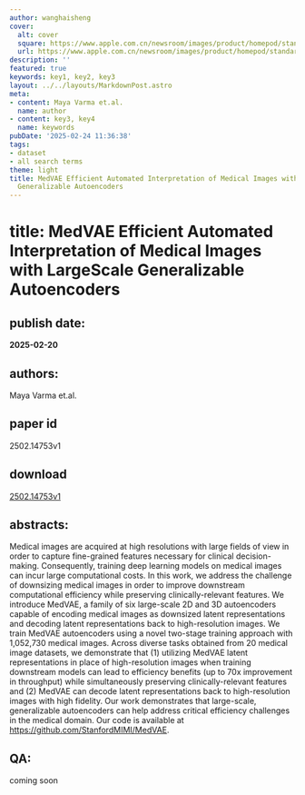 ```yaml
---
author: wanghaisheng
cover:
  alt: cover
  square: https://www.apple.com.cn/newsroom/images/product/homepod/standard/Apple-HomePod-hero-230118_big.jpg.large_2x.jpg
  url: https://www.apple.com.cn/newsroom/images/product/homepod/standard/Apple-HomePod-hero-230118_big.jpg.large_2x.jpg
description: ''
featured: true
keywords: key1, key2, key3
layout: ../../layouts/MarkdownPost.astro
meta:
- content: Maya Varma et.al.
  name: author
- content: key3, key4
  name: keywords
pubDate: '2025-02-24 11:36:38'
tags:
- dataset
- all search terms
theme: light
title: MedVAE Efficient Automated Interpretation of Medical Images with LargeScale
  Generalizable Autoencoders
---
```


# title: MedVAE Efficient Automated Interpretation of Medical Images with LargeScale Generalizable Autoencoders 
## publish date: 
**2025-02-20** 
## authors: 
  Maya Varma et.al. 
## paper id
2502.14753v1
## download
[2502.14753v1](http://arxiv.org/abs/2502.14753v1)
## abstracts:
Medical images are acquired at high resolutions with large fields of view in order to capture fine-grained features necessary for clinical decision-making. Consequently, training deep learning models on medical images can incur large computational costs. In this work, we address the challenge of downsizing medical images in order to improve downstream computational efficiency while preserving clinically-relevant features. We introduce MedVAE, a family of six large-scale 2D and 3D autoencoders capable of encoding medical images as downsized latent representations and decoding latent representations back to high-resolution images. We train MedVAE autoencoders using a novel two-stage training approach with 1,052,730 medical images. Across diverse tasks obtained from 20 medical image datasets, we demonstrate that (1) utilizing MedVAE latent representations in place of high-resolution images when training downstream models can lead to efficiency benefits (up to 70x improvement in throughput) while simultaneously preserving clinically-relevant features and (2) MedVAE can decode latent representations back to high-resolution images with high fidelity. Our work demonstrates that large-scale, generalizable autoencoders can help address critical efficiency challenges in the medical domain. Our code is available at https://github.com/StanfordMIMI/MedVAE.
## QA:
coming soon
